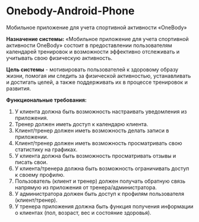 # Onebody-Android-Phone

Мобильное приложение для учета спортивной активности «OneBody»

**Назначение системы:** «Мобильное приложение для учета спортивной активности OneBody» состоит в предоставлении пользователям календарей тренировок и возможности эффективно отслеживать и учитывать свою физическую активность.

**Цель системы** - мотивировать пользователей к здоровому образу жизни, помогая им следить за физической активностью, устанавливать и достигать целей, а также поддерживать их в процессе тренировок и развития.

**Функциональные требования:**
1)	У клиента должна быть возможность настраивать уведомления из приложения.
2)	Тренер должен иметь доступ к календарю клиента.
3)	Клиент/тренер должен иметь возможность делать записи в приложении.
5)	Клиент/тренер должен иметь возможность просматривать свою статистику на графиках.
6)	У клиента должна быть возможность просматривать отзывы и писать свои.
7)	У клиента/тренера должна быть возможность ограничивать доступ к своему профилю.
8)	Пользователь (клиент и тренер) должен получать обратную связь напрямую из приложения от тренера/администратора.
9)	У администратора должен быть доступ к профилям пользователя (клиент/тренер).
10)	У тренера приложения должна быть функция получения информации о клиентах (пол, возраст, вес и состояние здоровья).
